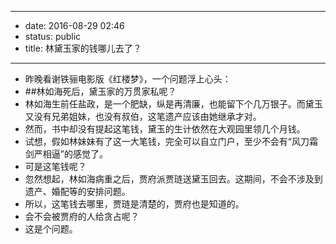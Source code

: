 - --
- date: 2016-08-29 02:46
- status: public
- title: 林黛玉家的钱哪儿去了？
- --
- 昨晚看谢铁骊电影版《红楼梦》，一个问题浮上心头：
- ##林如海死后，黛玉家的万贯家私呢？
- 林如海生前任盐政，是一个肥缺，纵是再清廉，也能留下个几万银子。而黛玉又没有兄弟姐妹，也没有叔伯，这笔遗产应该由她继承才对。
- 然而，书中却没有提起这笔钱，黛玉的生计依然在大观园里领几个月钱。
- 试想，假如林妹妹有了这一大笔钱，完全可以自立门户，至少不会有“风刀霜剑严相逼”的感觉了。
- 可是这笔钱呢？
- 忽然想起，林如海病重之后，贾府派贾琏送黛玉回去。这期间，不会不涉及到遗产、婚配等的安排问题。
- 所以，这笔钱去哪里，贾琏是清楚的，贾府也是知道的。
- 会不会被贾府的人给贪占呢？
- 这是个问题。
